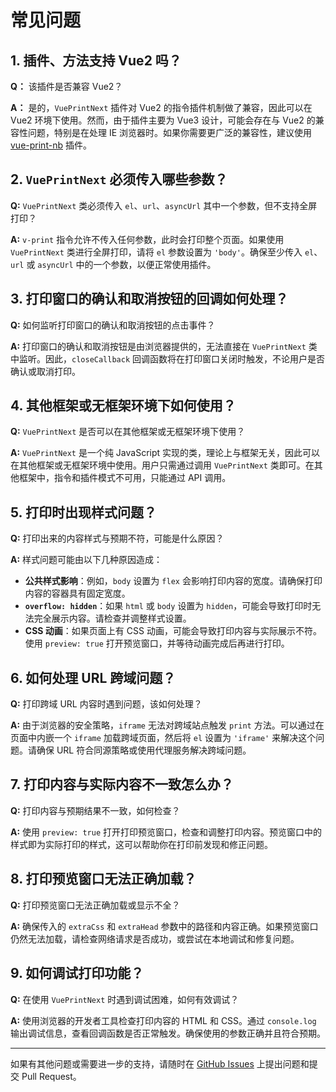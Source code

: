 # 常见问题

## 1. 插件、方法支持 Vue2 吗？

**Q：** 该插件是否兼容 Vue2？

**A：** 是的，`VuePrintNext` 插件对 Vue2 的指令插件机制做了兼容，因此可以在 Vue2 环境下使用。然而，由于插件主要为 Vue3 设计，可能会存在与 Vue2 的兼容性问题，特别是在处理 IE 浏览器时。如果你需要更广泛的兼容性，建议使用 [vue-print-nb](https://github.com/Power-kxLee/vue2-print-nb) 插件。

## 2. `VuePrintNext` 必须传入哪些参数？

**Q:** `VuePrintNext` 类必须传入 `el`、`url`、`asyncUrl` 其中一个参数，但不支持全屏打印？

**A:** `v-print` 指令允许不传入任何参数，此时会打印整个页面。如果使用 `VuePrintNext` 类进行全屏打印，请将 `el` 参数设置为 `'body'`。确保至少传入 `el`、`url` 或 `asyncUrl` 中的一个参数，以便正常使用插件。

## 3. 打印窗口的确认和取消按钮的回调如何处理？

**Q:** 如何监听打印窗口的确认和取消按钮的点击事件？

**A:** 打印窗口的确认和取消按钮是由浏览器提供的，无法直接在 `VuePrintNext` 类中监听。因此，`closeCallback` 回调函数将在打印窗口关闭时触发，不论用户是否确认或取消打印。

## 4. 其他框架或无框架环境下如何使用？

**Q:** `VuePrintNext` 是否可以在其他框架或无框架环境下使用？

**A:** `VuePrintNext` 是一个纯 JavaScript 实现的类，理论上与框架无关，因此可以在其他框架或无框架环境中使用。用户只需通过调用 `VuePrintNext` 类即可。在其他框架中，指令和插件模式不可用，只能通过 API 调用。

## 5. 打印时出现样式问题？

**Q:** 打印出来的内容样式与预期不符，可能是什么原因？

**A:** 样式问题可能由以下几种原因造成：
- **公共样式影响**：例如，`body` 设置为 `flex` 会影响打印内容的宽度。请确保打印内容的容器具有固定宽度。
- **`overflow: hidden`**：如果 `html` 或 `body` 设置为 `hidden`，可能会导致打印时无法完全展示内容。请检查并调整样式设置。
- **CSS 动画**：如果页面上有 CSS 动画，可能会导致打印内容与实际展示不符。使用 `preview: true` 打开预览窗口，并等待动画完成后再进行打印。

## 6. 如何处理 URL 跨域问题？

**Q:** 打印跨域 URL 内容时遇到问题，该如何处理？

**A:** 由于浏览器的安全策略，`iframe` 无法对跨域站点触发 `print` 方法。可以通过在页面中内嵌一个 `iframe` 加载跨域页面，然后将 `el` 设置为 `'iframe'` 来解决这个问题。请确保 URL 符合同源策略或使用代理服务解决跨域问题。

## 7. 打印内容与实际内容不一致怎么办？

**Q:** 打印内容与预期结果不一致，如何检查？

**A:** 使用 `preview: true` 打开打印预览窗口，检查和调整打印内容。预览窗口中的样式即为实际打印的样式，这可以帮助你在打印前发现和修正问题。

## 8. 打印预览窗口无法正确加载？

**Q:** 打印预览窗口无法正确加载或显示不全？

**A:** 确保传入的 `extraCss` 和 `extraHead` 参数中的路径和内容正确。如果预览窗口仍然无法加载，请检查网络请求是否成功，或尝试在本地调试和修复问题。

## 9. 如何调试打印功能？

**Q:** 在使用 `VuePrintNext` 时遇到调试困难，如何有效调试？

**A:** 使用浏览器的开发者工具检查打印内容的 HTML 和 CSS。通过 `console.log` 输出调试信息，查看回调函数是否正常触发。确保使用的参数正确并且符合预期。

---

如果有其他问题或需要进一步的支持，请随时在 [GitHub Issues](https://github.com/Alessandro-Pang/vue-print-next/issues) 上提出问题和提交 Pull Request。
